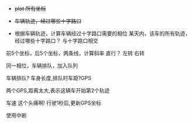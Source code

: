 - ~~plot 所有坐标~~
- ~~车辆轨迹，经过哪些十字路口~~

- 根据车辆轨迹，计算车辆经过十字路口需要的相位
某天内，该车的所有轨迹，经过哪些十字路口？
与十字路口相交

前5个坐标，后5个坐标，两条线，计算斜率
直行？
左转
右转



同一相位，车辆排队，加入队列


车辆排队?
车身长度,排队时车距?GPS

两个GPS,距离太大,表示这辆车开始第2个轨迹



车速
这个头痛啊!
行驶1秒后,更新GPS坐标

使用中断